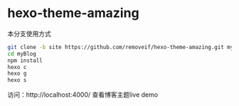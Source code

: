 # hexo-theme-amazing
本分支使用方式
```bash
git clone -b site https://github.com/removeif/hexo-theme-amazing.git myBlog 
cd myBlog 
npm install 
hexo c 
hexo g 
hexo s 
```
访问：http://localhost:4000/ 查看博客主题live demo
